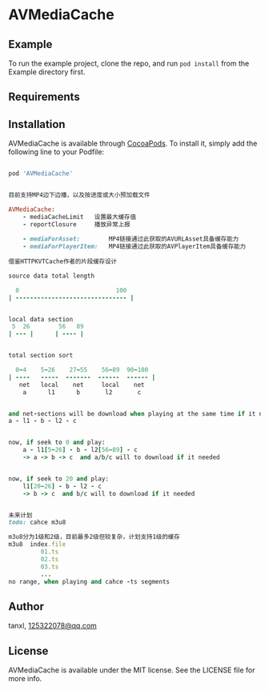 # AVMediaCache

## Example

To run the example project, clone the repo, and run `pod install` from the Example directory first.

## Requirements

## Installation

AVMediaCache is available through [CocoaPods](https://cocoapods.org). To install
it, simply add the following line to your Podfile:

```ruby

pod 'AVMediaCache'


目前支持MP4边下边播，以及按进度或大小预加载文件

AVMediaCache:
    - mediaCacheLimit   设置最大缓存值
    - reportClosure     播放异常上报
    
    - mediaForAsset:        MP4链接通过此获取的AVURLAsset具备缓存能力
    - mediaForPlayerItem:   MP4链接通过此获取的AVPlayerItem具备缓存能力
    
借鉴HTTPKVTCache作者的片段缓存设计

source data total length

  0                           100     
| ------------------------------- |


local data section
 5  26        56   89 
| --- |      | ---- |       


total section sort

  0~4    5~26    27~55    56~89  90~100
| ----   -----  -------  ------  ------ |    
   net   local    net     local    net
    a      l1      b       l2       c


and net-sections will be download when playing at the same time if it needed.
a - l1 - b - l2 - c


now, if seek to 0 and play:
    a - l1[5~26] - b - l2[56~89] - c
    -> a -> b -> c  and a/b/c will to download if it needed


now, if seek to 20 and play:
    l1[20~26] - b - l2 - c
    -> b -> c  and b/c will to download if it needed


未来计划
todo: cahce m3u8

m3u8分为1级和2级，目前最多2级但较复杂，计划支持1级的缓存
m3u8  index.file
         01.ts
         02.ts
         03.ts
         ...        
no range, when playing and cahce -ts segments

```

## Author

tanxl, 125322078@qq.com

## License

AVMediaCache is available under the MIT license. See the LICENSE file for more info.
